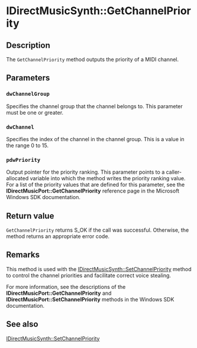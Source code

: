 # IDirectMusicSynth::GetChannelPriority

## Description

The `GetChannelPriority` method outputs the priority of a MIDI channel.

## Parameters

### `dwChannelGroup`

Specifies the channel group that the channel belongs to. This parameter must be one or greater.

### `dwChannel`

Specifies the index of the channel in the channel group. This is a value in the range 0 to 15.

### `pdwPriority`

Output pointer for the priority ranking. This parameter points to a caller-allocated variable into which the method writes the priority ranking value. For a list of the priority values that are defined for this parameter, see the **IDirectMusicPort::GetChannelPriority** reference page in the Microsoft Windows SDK documentation.

## Return value

`GetChannelPriority` returns S_OK if the call was successful. Otherwise, the method returns an appropriate error code.

## Remarks

This method is used with the [IDirectMusicSynth::SetChannelPriority](https://learn.microsoft.com/windows/desktop/api/dmusics/nf-dmusics-idirectmusicsynth-setchannelpriority) method to control the channel priorities and facilitate correct voice stealing.

For more information, see the descriptions of the **IDirectMusicPort::GetChannelPriority** and **IDirectMusicPort::SetChannelPriority** methods in the Windows SDK documentation.

## See also

[IDirectMusicSynth::SetChannelPriority](https://learn.microsoft.com/windows/desktop/api/dmusics/nf-dmusics-idirectmusicsynth-setchannelpriority)